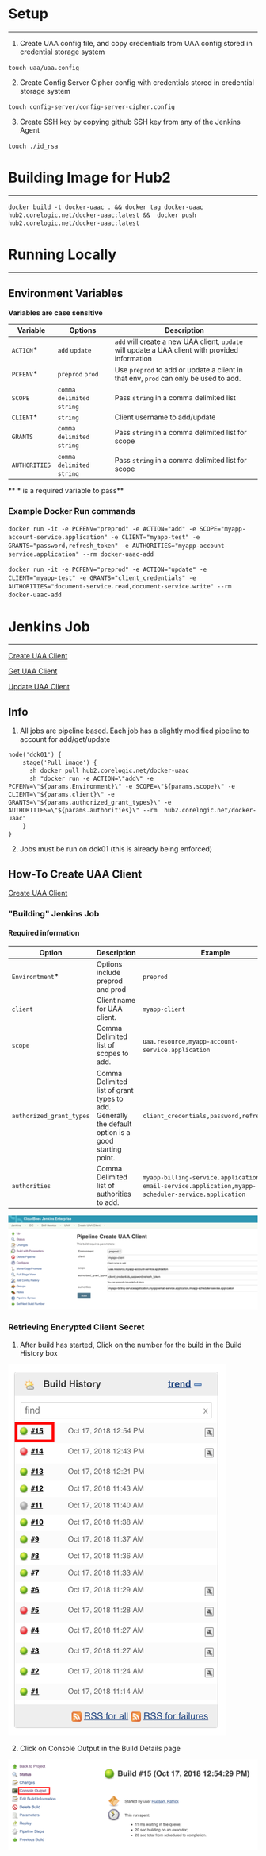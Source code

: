# Setup
---

1. Create UAA config file, and copy credentials from UAA config stored in credential storage system

  `touch uaa/uaa.config`

2. Create Config Server Cipher config with credentials stored in credential storage system

  `touch config-server/config-server-cipher.config`

3. Create SSH key by copying github SSH key from any of the Jenkins Agent

  `touch ./id_rsa`

# Building Image for Hub2
---

```
docker build -t docker-uaac . && docker tag docker-uaac hub2.corelogic.net/docker-uaac:latest &&  docker push hub2.corelogic.net/docker-uaac:latest
```

# Running Locally
---

## Environment Variables

**Variables are case sensitive**

| Variable      | Options | Description          
|-------------|-------------|----------
| `ACTION`*     | `add` `update`| `add` will create a new UAA client, `update` will update a UAA client with provided information
| `PCFENV`*      | `preprod` `prod`    | Use `preprod` to add or update a client in that env, `prod` can only be used to add.    
| `SCOPE` | `comma delimited string`   | Pass `string` in a comma delimited list
| `CLIENT`* | `string`   | Client username to add/update  
| `GRANTS` | `comma delimited string`   | Pass `string` in a comma delimited list for scope
| `AUTHORITIES` | `comma delimited string`   | Pass `string` in a comma delimited list for scope


** * is a required variable to pass**

### Example Docker Run commands

`docker run -it -e PCFENV="preprod" -e ACTION="add" -e SCOPE="myapp-account-service.application" -e CLIENT="myapp-test" -e GRANTS="password,refresh_token" -e AUTHORITIES="myapp-account-service.application" --rm docker-uaac-add`

`docker run -it -e PCFENV="preprod" -e ACTION="update" -e CLIENT="myapp-test" -e GRANTS="client_credentials" -e AUTHORITIES="document-service.read,document-service.write" --rm docker-uaac-add`

# Jenkins Job
---

[Create UAA Client](https://jkci.corelogic.net/job/IDC/job/Self-Service/job/UAA/job/Create%20UAA%20Client/)

[Get UAA Client]()

[Update UAA Client]()

## Info

1. All jobs are pipeline based. Each job has a slightly modified pipeline to account for add/get/update
```
node('dck01') {
    stage('Pull image') {
      sh docker pull hub2.corelogic.net/docker-uaac
      sh "docker run -e ACTION=\"add\" -e PCFENV=\"${params.Environment}\" -e SCOPE=\"${params.scope}\" -e CLIENT=\"${params.client}\" -e GRANTS=\"${params.authorized_grant_types}\" -e AUTHORITIES=\"${params.authorities}\" --rm  hub2.corelogic.net/docker-uaac"
    }
}
```
2. Jobs must be run on dck01 (this is already being enforced)

## How-To Create UAA Client
[Create UAA Client](https://jkci.corelogic.net/job/IDC/job/Self-Service/job/UAA/job/Create%20UAA%20Client/)

### "Building" Jenkins Job

#### Required information

| Option | Description | Example
|---------|------------|---------
| `Environtment`*        | Options include preprod and prod                                                                   |`preprod`
|`client`                | Client name for UAA client.                                                                        | `myapp-client`
|`scope`                 | Comma Delimited list of scopes to add.                                                             | `uaa.resource,myapp-account-service.application`
|`authorized_grant_types`| Comma Delimited list of grant types to add. <br> Generally the default option is a good starting point. | `client_credentials,password,refresh_token`
|`authorities`           | Comma Delimited list of authorities to add.                                                        |`myapp-billing-service.application,myapp-email-service.application,myapp-scheduler-service.application`

![Create UAA Client Completed](docs/images/create_uaa.png)

### Retrieving Encrypted Client Secret

1. After build has started, Click on the number for the build in the Build History box

![Build History](docs/images/build_history.png)

2. Click on Console Output in the Build Details page

![Build Details](docs/images/build_details.png)
